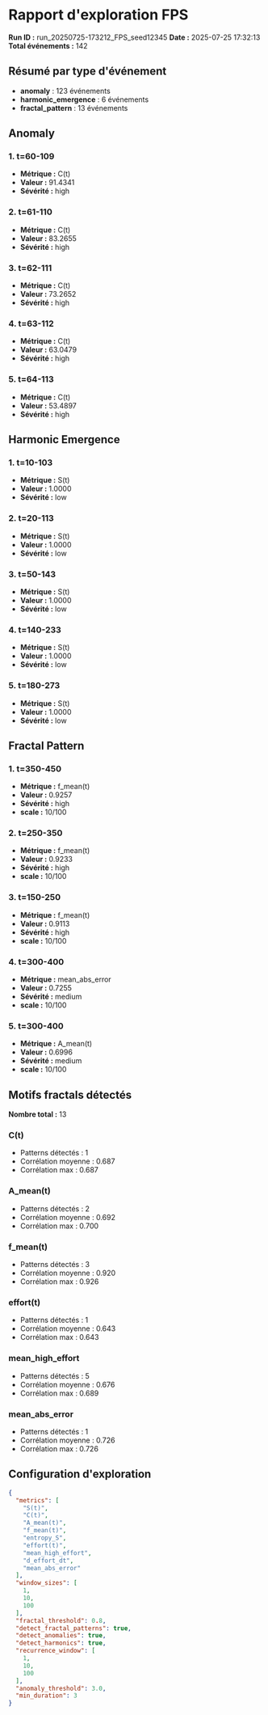 # Rapport d'exploration FPS

**Run ID :** run_20250725-173212_FPS_seed12345
**Date :** 2025-07-25 17:32:13
**Total événements :** 142

## Résumé par type d'événement

- **anomaly** : 123 événements
- **harmonic_emergence** : 6 événements
- **fractal_pattern** : 13 événements

## Anomaly

### 1. t=60-109
- **Métrique :** C(t)
- **Valeur :** 91.4341
- **Sévérité :** high

### 2. t=61-110
- **Métrique :** C(t)
- **Valeur :** 83.2655
- **Sévérité :** high

### 3. t=62-111
- **Métrique :** C(t)
- **Valeur :** 73.2652
- **Sévérité :** high

### 4. t=63-112
- **Métrique :** C(t)
- **Valeur :** 63.0479
- **Sévérité :** high

### 5. t=64-113
- **Métrique :** C(t)
- **Valeur :** 53.4897
- **Sévérité :** high

## Harmonic Emergence

### 1. t=10-103
- **Métrique :** S(t)
- **Valeur :** 1.0000
- **Sévérité :** low

### 2. t=20-113
- **Métrique :** S(t)
- **Valeur :** 1.0000
- **Sévérité :** low

### 3. t=50-143
- **Métrique :** S(t)
- **Valeur :** 1.0000
- **Sévérité :** low

### 4. t=140-233
- **Métrique :** S(t)
- **Valeur :** 1.0000
- **Sévérité :** low

### 5. t=180-273
- **Métrique :** S(t)
- **Valeur :** 1.0000
- **Sévérité :** low

## Fractal Pattern

### 1. t=350-450
- **Métrique :** f_mean(t)
- **Valeur :** 0.9257
- **Sévérité :** high
- **scale :** 10/100

### 2. t=250-350
- **Métrique :** f_mean(t)
- **Valeur :** 0.9233
- **Sévérité :** high
- **scale :** 10/100

### 3. t=150-250
- **Métrique :** f_mean(t)
- **Valeur :** 0.9113
- **Sévérité :** high
- **scale :** 10/100

### 4. t=300-400
- **Métrique :** mean_abs_error
- **Valeur :** 0.7255
- **Sévérité :** medium
- **scale :** 10/100

### 5. t=300-400
- **Métrique :** A_mean(t)
- **Valeur :** 0.6996
- **Sévérité :** medium
- **scale :** 10/100

## Motifs fractals détectés

**Nombre total :** 13

### C(t)
- Patterns détectés : 1
- Corrélation moyenne : 0.687
- Corrélation max : 0.687

### A_mean(t)
- Patterns détectés : 2
- Corrélation moyenne : 0.692
- Corrélation max : 0.700

### f_mean(t)
- Patterns détectés : 3
- Corrélation moyenne : 0.920
- Corrélation max : 0.926

### effort(t)
- Patterns détectés : 1
- Corrélation moyenne : 0.643
- Corrélation max : 0.643

### mean_high_effort
- Patterns détectés : 5
- Corrélation moyenne : 0.676
- Corrélation max : 0.689

### mean_abs_error
- Patterns détectés : 1
- Corrélation moyenne : 0.726
- Corrélation max : 0.726

## Configuration d'exploration

```json
{
  "metrics": [
    "S(t)",
    "C(t)",
    "A_mean(t)",
    "f_mean(t)",
    "entropy_S",
    "effort(t)",
    "mean_high_effort",
    "d_effort_dt",
    "mean_abs_error"
  ],
  "window_sizes": [
    1,
    10,
    100
  ],
  "fractal_threshold": 0.8,
  "detect_fractal_patterns": true,
  "detect_anomalies": true,
  "detect_harmonics": true,
  "recurrence_window": [
    1,
    10,
    100
  ],
  "anomaly_threshold": 3.0,
  "min_duration": 3
}
```
